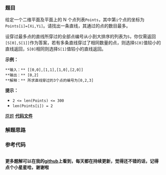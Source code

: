 ### 题目
给定一个二维平面及平面上的 N
个点列表`Points`，其中第`i`个点的坐标为`Points[i]=[Xi,Yi]`。请找出一条直线，其通过的点的数目最多。

设穿过最多点的直线所穿过的全部点编号从小到大排序的列表为`S`，你仅需返回`[S[0],S[1]]`作为答案，若有多条直线穿过了相同数量的点，则选择`S[0]`值较小的直线返回，`S[0]`相同则选择`S[1]`值较小的直线返回。

**示例：**

    
    
    **输入：** [[0,0],[1,1],[1,0],[2,0]]
    **输出：** [0,2]
    **解释：** 所求直线穿过的3个点的编号为[0,2,3]
    

**提示：**

  * `2 <= len(Points) <= 300`
  * `len(Points[i]) = 2`

[原题](https://leetcode-cn.com/problems/best-line-lcci/)    **[代码文件]()**


### 解题思路




### 参考代码

```go


```




**更多题解可以在我的[github](https://github.com/LZH139/leetcode_Go)上看到，每天都在持续更新，觉得还不错的话，记得点个小星星哈，谢谢啦**
